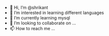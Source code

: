 - 👋 Hi, I’m @shrikant
- 👀 I’m interested in learning different languages
- 🌱 I’m currently learning mysql
- 💞️ I’m looking to collaborate on ...
- 📫 How to reach me ...

<!---
shriknt/shriknt is a ✨ special ✨ repository because its `README.md` (this file) appears on your GitHub profile.
You can click the Preview link to take a look at your changes.
--->
